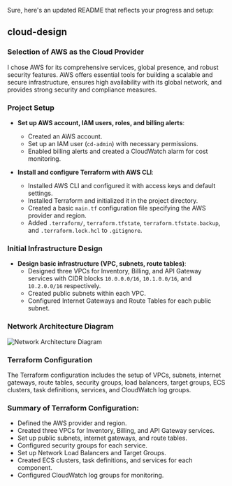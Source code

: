 Sure, here's an updated README that reflects your progress and setup:

## cloud-design

### Selection of AWS as the Cloud Provider
I chose AWS for its comprehensive services, global presence, and robust security features. AWS offers essential tools for building a scalable and secure infrastructure, ensures high availability with its global network, and provides strong security and compliance measures.

### Project Setup

- **Set up AWS account, IAM users, roles, and billing alerts**:
  - Created an AWS account.
  - Set up an IAM user (`cd-admin`) with necessary permissions.
  - Enabled billing alerts and created a CloudWatch alarm for cost monitoring.

- **Install and configure Terraform with AWS CLI**:
  - Installed AWS CLI and configured it with access keys and default settings.
  - Installed Terraform and initialized it in the project directory.
  - Created a basic `main.tf` configuration file specifying the AWS provider and region.
  - Added `.terraform/`, `terraform.tfstate`, `terraform.tfstate.backup`, and `.terraform.lock.hcl` to `.gitignore`.

### Initial Infrastructure Design
- **Design basic infrastructure (VPC, subnets, route tables)**:
  - Designed three VPCs for Inventory, Billing, and API Gateway services with CIDR blocks `10.0.0.0/16`, `10.1.0.0/16`, and `10.2.0.0/16` respectively.
  - Created public subnets within each VPC.
  - Configured Internet Gateways and Route Tables for each public subnet.

### Network Architecture Diagram
![Network Architecture Diagram](https://i.postimg.cc/vZCpBwm8/diagram-export-07-06-2024-18-57-55.png)

### Terraform Configuration

The Terraform configuration includes the setup of VPCs, subnets, internet gateways, route tables, security groups, load balancers, target groups, ECS clusters, task definitions, services, and CloudWatch log groups.

### Summary of Terraform Configuration:
- Defined the AWS provider and region.
- Created three VPCs for Inventory, Billing, and API Gateway services.
- Set up public subnets, internet gateways, and route tables.
- Configured security groups for each service.
- Set up Network Load Balancers and Target Groups.
- Created ECS clusters, task definitions, and services for each component.
- Configured CloudWatch log groups for monitoring.
